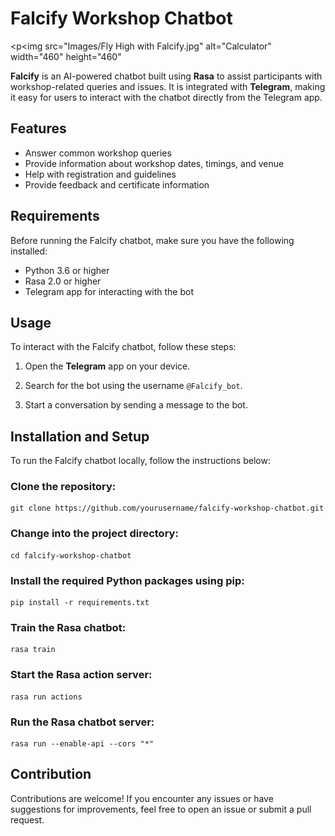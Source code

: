 # Falcify Workshop Chatbot

<p<img src="Images/Fly High with Falcify.jpg" alt="Calculator" width="460" height="460" </p>

**Falcify** is an AI-powered chatbot built using **Rasa** to assist participants with workshop-related queries and issues. It is integrated with **Telegram**, making it easy for users to interact with the chatbot directly from the Telegram app.

## Features

- Answer common workshop queries
- Provide information about workshop dates, timings, and venue
- Help with registration and guidelines
- Provide feedback and certificate information

## Requirements

Before running the Falcify chatbot, make sure you have the following installed:

- Python 3.6 or higher
- Rasa 2.0 or higher
- Telegram app for interacting with the bot

## Usage

To interact with the Falcify chatbot, follow these steps:

1. Open the **Telegram** app on your device.

2. Search for the bot using the username `@Falcify_bot`.

3. Start a conversation by sending a message to the bot.

## Installation and Setup

To run the Falcify chatbot locally, follow the instructions below:

### Clone the repository:
   ```shell
   git clone https://github.com/yourusername/falcify-workshop-chatbot.git
   ```
### Change into the project directory:
   ```shell
   cd falcify-workshop-chatbot
   ```
### Install the required Python packages using pip:
   ```shell
   pip install -r requirements.txt
   ```
### Train the Rasa chatbot:
   ```shell
   rasa train
   ```
### Start the Rasa action server:
   ```shell
   rasa run actions
   ```
### Run the Rasa chatbot server:
   ```shell
   rasa run --enable-api --cors "*"
   ```
## Contribution
Contributions are welcome! If you encounter any issues or have suggestions for improvements, feel free to open an issue or submit a pull request.
